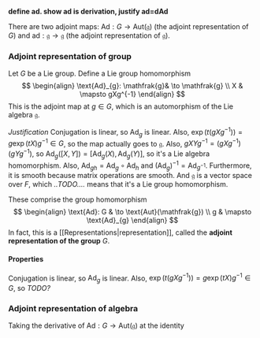 **define ad. show ad is derivation, justify ad=dAd**

There are two adjoint maps: $\text{Ad}: G \to \text{Aut}(\mathfrak{g})$ (the adjoint representation of $G$) and $\text{ad}: \mathfrak{g} \to \mathfrak{g}$ (the adjoint representation of $\mathfrak{g}$).
### Adjoint representation of group
Let $G$ be a Lie group. Define a Lie group homomorphism$$
\begin{align}
\text{Ad}_{g}: \mathfrak{g}& \to \mathfrak{g} \\
X & \mapsto gXg^{-1}
\end{align}
$$This is the adjoint map at $g \in G$, which is an automorphism of the Lie algebra $\mathfrak{g}$. 

*Justification*
	Conjugation is linear, so $\text{Ad}_{g}$ is linear. Also, $\exp(t(gXg^{-1}))=g \exp(tX)g^{-1} \in G$, so the map actually goes to $\mathfrak{g}$.
	Also, $gXYg^{-1}=(gXg^{-1})(gYg^{-1})$, so $\text{Ad}_{g}([X,Y])=[\text{Ad}_{g}(X), \text{Ad}_{g} (Y)]$, so it's a Lie algebra homomorphism.
	Also, $\text{Ad}_{gh}=\text{Ad}_{g} \circ \text{Ad}_{h}$ and $(\text{Ad}_{g})^{-1}=\text{Ad}_{g^{-1}}$.
	Furthermore, it is smooth because matrix operations are smooth. And $\mathfrak{g}$ is a vector space over $F$, which *..TODO....* means that it's a Lie group homomorphism.

These comprise the group homomorphism $$
\begin{align}
\text{Ad}: G & \to \text{Aut}(\mathfrak{g}) \\
g & \mapsto \text{Ad}_{g}
\end{align}
$$
In fact, this is a [[Representations|representation]], called the **adjoint representation of the group** $G$.

#### Properties
Conjugation is linear, so $\text{Ad}_{g}$ is linear. Also, $\exp(t(gXg^{-1}))=g \exp(tX)g^{-1} \in G$, so *TODO?*

### Adjoint representation of algebra

Taking the derivative of $\text{Ad}: G \to \text{Aut}(\mathfrak{g})$ at the identity